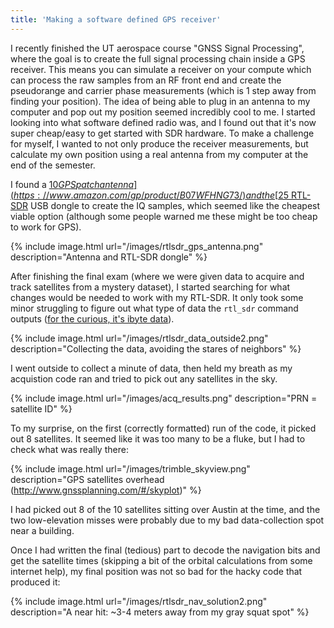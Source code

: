 ```yaml
---
title: 'Making a software defined GPS receiver'
---
```


I recently finished the UT aerospace course "GNSS Signal Processing", where the goal is to create the full signal processing chain inside a GPS receiver. 
This means you can simulate a receiver on your compute which can process the raw samples from an RF front end and create the pseudorange and carrier phase measurements (which is 1 step away from finding your position). 
The idea of being able to plug in an antenna to my computer and pop out my position seemed incredibly cool to me. 
I started looking into what software defined radio was, and I found out that it's now super cheap/easy to get started with SDR hardware.
To make a challenge for myself, I wanted to not only produce the receiver measurements, but calculate my own position using a real antenna from my computer at the end of the semester.

I found a [$10 GPS patch antenna](https://www.amazon.com/gp/product/B07WFHNG73/) and the [$25 RTL-SDR](https://www.amazon.com/RTL-SDR-Blog-RTL2832U-Software-Defined/dp/B0129EBDS2/) USB dongle to create the IQ samples, which seemed like the cheapest viable option (although some people warned me these might be too cheap to work for GPS).

{% include image.html url="/images/rtlsdr_gps_antenna.png" description="Antenna and RTL-SDR dongle"  %}

After finishing the final exam (where we were given data to acquire and track satellites from a mystery dataset), I started searching for what changes would be needed to work with my RTL-SDR.
It only took some minor struggling to figure out what type of data the <code>rtl_sdr</code> command outputs ([for the curious, it's ibyte data](https://gnss-sdr.org/docs/tutorials/understanding-data-types/)).

{% include image.html url="/images/rtlsdr_data_outside2.png" description="Collecting the data, avoiding the stares of neighbors" %}

I went outside to collect a minute of data, then held my breath as my acquistion code ran and tried to pick out any satellites in the sky.

{% include image.html url="/images/acq_results.png" description="PRN = satellite ID" %}

To my surprise, on the first (correctly formatted) run of the code, it picked out 8 satellites.
It seemed like it was too many to be a fluke, but I had to check what was really there:

{% include image.html url="/images/trimble_skyview.png" description="GPS satellites overhead (http://www.gnssplanning.com/#/skyplot)" %}

I had picked out 8 of the 10 satellites sitting over Austin at the time, and the two low-elevation misses were probably due to my bad data-collection spot near a building.

Once I had written the final (tedious) part to decode the navigation bits and get the satellite times (skipping a bit of the orbital calculations from some internet help), my final position was not so bad for the hacky code that produced it: 

{% include image.html url="/images/rtlsdr_nav_solution2.png" description="A near hit: ~3-4 meters away from my gray squat spot" %}
